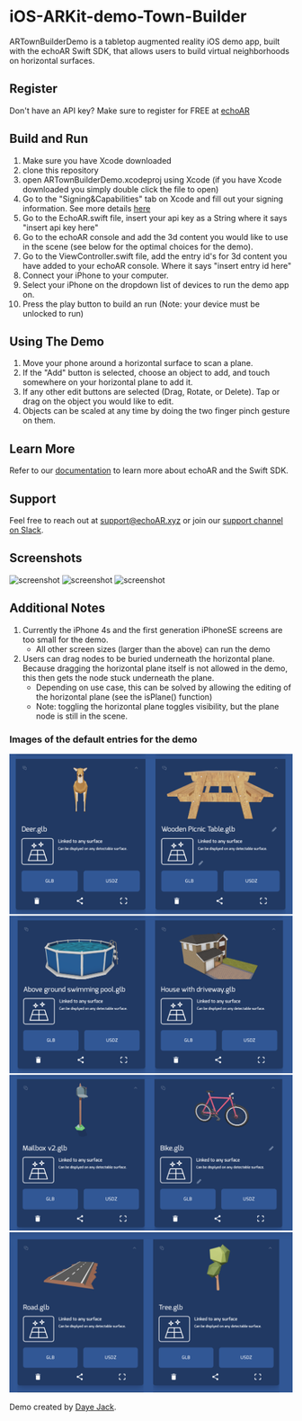 # iOS-ARKit-demo-Town-Builder
ARTownBuilderDemo is a tabletop augmented reality iOS demo app, built with the echoAR Swift SDK, that allows users
to build virtual neighborhoods on horizontal surfaces. 

## Register
Don't have an API key? Make sure to register for FREE at [echoAR](https://console.echoar.xyz/#/auth/register)

## Build and Run
1. Make sure you have Xcode downloaded
2. clone this repository
3. open ARTownBuilderDemo.xcodeproj using Xcode 
(if you have Xcode downloaded you simply double click the file to open)
4. Go to the "Signing&Capabilities" tab on Xcode and fill out your signing
information. See more details [here](https://docs.echoar.xyz/swift/adding-ar-capabilities) 
6. Go to the EchoAR.swift file, insert your api key as a String where it says "insert api key here"
7. Go to the echoAR console and add the 3d content you would like to use in the scene (see below for the optimal choices for the demo). 
7. Go to the ViewController.swift file, add the entry id's for 3d content you have added to your echoAR console. Where it says
"insert entry id here"
5. Connect your iPhone to your computer.
6. Select your iPhone on the dropdown list of devices to run the demo app on. 
7. Press the play button to build an run (Note: your device must be unlocked to run)

## Using The Demo
1. Move your phone around a horizontal surface to scan a plane.
2. If the "Add" button is selected, choose an object to add, and touch somewhere on your horizontal plane to add it.
3. If any other edit buttons are selected (Drag, Rotate, or Delete). Tap or drag on the object you would like to edit.
4. Objects can be scaled at any time by doing the two finger pinch gesture on them.

## Learn More
Refer to our [documentation](https://docs.echoar.xyz/swift/installation) to learn more about echoAR and the Swift SDK. 

## Support 
Feel free to reach out at <support@echoAR.xyz> or join our [support channel on Slack](https://join.slack.com/t/echoar/shared_invite/enQtNTg4NjI5NjM3OTc1LWU1M2M2MTNlNTM3NGY1YTUxYmY3ZDNjNTc3YjA5M2QyNGZiOTgzMjVmZWZmZmFjNGJjYTcxZjhhNzk3YjNhNjE).

## Screenshots
![screenshot](./screenshots/1.PNG)
![screenshot](./screenshots/2.PNG)
![screenshot](./screenshots/4.PNG)

## Additional Notes
1. Currently the iPhone 4s and the first generation iPhoneSE screens are too small for the demo.
    * All other screen sizes (larger than the above) can run the demo 
2. Users can drag nodes to be buried underneath the horizontal plane. Because dragging the horizontal plane
itself is not allowed in the demo, this then gets the node stuck underneath the plane.
    * Depending on use case, this can be solved by allowing the editing of the horizontal plane (see the isPlane() function)
    * Note: toggling the horizontal plane toggles visibility, but the plane node is still in the scene.

### Images of the default entries for the demo
![deer and table](./screenshots/deerAndTable.png)
![house and pool](./screenshots/houseAndPool.png)
![mailbox and bike](./screenshots/mailboxAndBike.png)
![road and tree](./screenshots/roadAndTree.png)

Demo created by [Daye Jack](https://github.com/ddj231/).